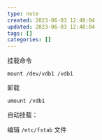 ```yaml
---
type: note
created: 2023-06-03 12:48:04
updated: 2023-06-03 12:48:04
tags: []
categories: []
---
```


挂载命令

```
mount /dev/vdb1 /vdb1
```

卸载

```
umount /vdb1
```

自动挂载：

编辑 `/etc/fstab` 文件

